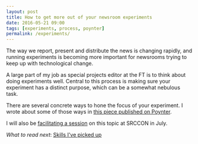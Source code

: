 ```yaml
---
layout: post
title: How to get more out of your newsroom experiments
date: 2016-05-21 09:00
tags: [experiments, process, poynter]
permalink: /experiments/
---
```


The way we report, present and distribute the news is changing rapidly, and running experiments is becoming more important for newsrooms trying to keep up with technological change.

A large part of my job as special projects editor at the FT is to think about doing experiments well. Central to this process is making sure your experiment has a distinct purpose, which can be a somewhat nebulous task.

There are several concrete ways to hone the focus of your experiment. I wrote about some of those ways in [this piece published on Poynter](http://www.poynter.org/2016/how-the-financial-times-is-getting-more-out-of-its-newsroom-experiments/410066/).

I will also be [facilitating a session](http://srccon.org/sessions/proposals/#proposal-317223) on this topic at SRCCON in July.

*What to read next*: [Skills I've picked up](../2016/01/skills-ive-picked-up)